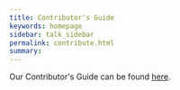 ```yaml
---
title: Contributor's Guide
keywords: homepage
sidebar: talk_sidebar
permalink: contribute.html
summary:
---
```


Our Contributor's Guide can be found [here](https://github.com/coralproject/talk/blob/master/CONTRIBUTING.md).
